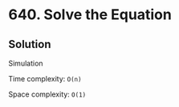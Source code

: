 # 640. Solve the Equation

## Solution

Simulation

Time complexity: `O(n)`

Space complexity: `O(1)`
